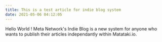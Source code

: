 ```yaml
---
title: This is a test article for indie blog system
date: 2021-05-06 04:12:05
---
```

Hello World !
Meta Network's Indie Blog is a new system for anyone who wants to publish their articles independantly within Matataki.io.